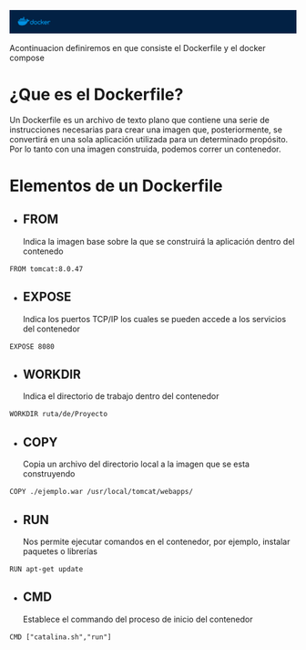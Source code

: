 
![docker.png](../Images/docker.png)


Acontinuacion definiremos en que consiste el Dockerfile y el docker compose

# ¿Que es el Dockerfile?

Un Dockerfile es un archivo de texto plano que contiene una serie de instrucciones necesarias para crear una imagen que, posteriormente, se convertirá en una sola aplicación utilizada para un determinado propósito. Por lo tanto con una imagen construida, podemos correr un contenedor.


# Elementos de un Dockerfile
-  ## FROM
 	Indica la imagen base sobre la que se construirá la aplicación dentro del contenedo    
```plain
FROM tomcat:8.0.47 
```
-  ## EXPOSE
	Indica los puertos TCP/IP los cuales se pueden accede a los servicios del contenedor
```plain
EXPOSE 8080
```    
-  ## WORKDIR
	Indica el directorio de trabajo dentro del contenedor
```plain
WORKDIR ruta/de/Proyecto
```  
-  ## COPY
	Copia un archivo del directorio local a la imagen que se esta construyendo
```plain
COPY ./ejemplo.war /usr/local/tomcat/webapps/
```  
-  ## RUN
	Nos permite ejecutar comandos en el contenedor, por ejemplo, instalar paquetes o librerías
```plain
RUN apt-get update
```    
-  ## CMD
	Establece el commando del proceso de inicio del contenedor
```plain
CMD ["catalina.sh","run"]
```      
  



